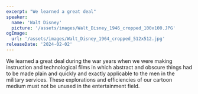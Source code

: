 ```yaml
---
excerpt: "We learned a great deal"
speaker:
  name: 'Walt Disney'
  picture: '/assets/images/Walt_Disney_1946_cropped_100x100.JPG'
ogImage:
  url: '/assets/images/Walt_Disney_1964_cropped_512x512.jpg'
releaseDate: '2024-02-02'
---
```


We learned a great deal during the war years when we were making instruction and technological films in which abstract and obscure things had to be made plain and quickly and exactly applicable to the men in the military services. These explorations and efficiencies of our cartoon medium must not be unused in the entertainment field.
